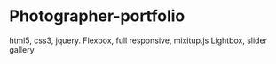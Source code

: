 # Photographer-portfolio
html5, css3, jquery. Flexbox, full responsive, mixitup.js  Lightbox, slider gallery
